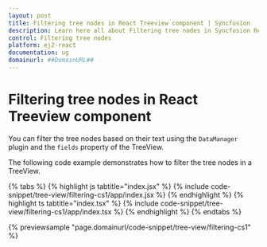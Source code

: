 ```yaml
---
layout: post
title: Filtering tree nodes in React Treeview component | Syncfusion
description: Learn here all about Filtering tree nodes in Syncfusion React Treeview component of Syncfusion Essential JS 2 and more.
control: Filtering tree nodes 
platform: ej2-react
documentation: ug
domainurl: ##DomainURL##
---
```


# Filtering tree nodes in React Treeview component

You can filter the tree nodes based on their text using the  `DataManager` plugin and the `fields` property of the TreeView.

The following code example demonstrates how to filter the tree nodes in a TreeView.

{% tabs %}
{% highlight js tabtitle="index.jsx" %}
{% include code-snippet/tree-view/filtering-cs1/app/index.jsx %}
{% endhighlight %}
{% highlight ts tabtitle="index.tsx" %}
{% include code-snippet/tree-view/filtering-cs1/app/index.tsx %}
{% endhighlight %}
{% endtabs %}

 {% previewsample "page.domainurl/code-snippet/tree-view/filtering-cs1" %}